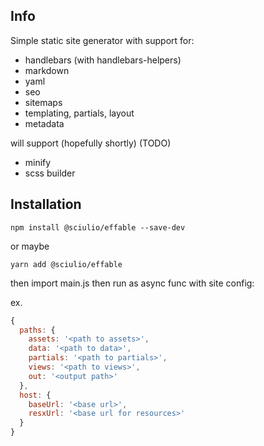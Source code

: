 ## Info

Simple static site generator with support for:
- handlebars (with handlebars-helpers)
- markdown
- yaml
- seo
- sitemaps
- templating, partials, layout
- metadata

will support (hopefully shortly) (TODO)
- minify
- scss builder


## Installation

```
npm install @sciulio/effable --save-dev
```
or maybe

```
yarn add @sciulio/effable
```

then import main.js then run as async func with site config:

ex.

```js
{
  paths: {
    assets: '<path to assets>',
    data: '<path to data>',
    partials: '<path to partials>',
    views: '<path to views>',
    out: '<output path>'
  },
  host: {
    baseUrl: '<base url>',
    resxUrl: '<base url for resources>'
  }
}
```
